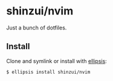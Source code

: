 # shinzui/nvim

Just a bunch of dotfiles.

## Install

Clone and symlink or install with [ellipsis][ellipsis]:

```
$ ellipsis install shinzui/nvim
```

[ellipsis]: http://ellipsis.sh
